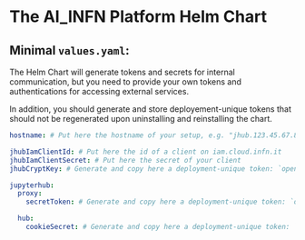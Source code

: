 # The AI_INFN Platform Helm Chart

## Minimal `values.yaml`:

The Helm Chart will generate tokens and secrets for internal communication, but you 
need to provide your own tokens and authentications for accessing external services.

In addition, you should generate and store deployement-unique tokens that should not 
be regenerated upon uninstalling and reinstalling the chart.

```yaml
hostname: # Put here the hostname of your setup, e.g. "jhub.123.45.67.89.myip.cloud.infn.it"

jhubIamClientId: # Put here the id of a client on iam.cloud.infn.it
jhubIamClientSecret: # Put here the secret of your client
jhubCryptKey: # Generate and copy here a deployment-unique token: `openssl rand -hex 32`

jupyterhub:
  proxy:
    secretToken: # Generate and copy here a deployment-unique token: `openssl rand -hex 32`

  hub:
    cookieSecret: # Generate and copy here a deployment-unique token: `openssl rand -hex 32`
```

